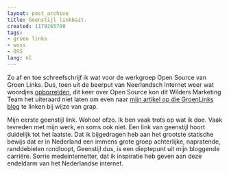 ```yaml
---
layout: post_archive
title: Geenstijl linkbait.
created: 1179265700
tags:
- groen links
- woss
- OSS
lang: nl
---
```

Zo af en toe schreefschrijf ik wat voor de werkgroep Open Source van Groen Links. Dus, toen uit de beerput van Neerlandsch Internet weer wat woordjes [opborrelden](http://www.geenstijl.nl/mt/archieven/874701.html#comments), dit keer over Open Source kon dit Wilders Marketing Team het uiteraard niet laten om even naar [mijn artikel op die GroenLinks blog](http://woss.groenlinksweblog.nl/blog/2007/02/16/open_source_is_niet_een_speeltje_van_nerds_het_is_hip) te linken bij wijze van grap.

Mijn eerste geenstijl link. Wohoo! ofzo. Ik ben vaak trots op wat ik doe. Vaak tevreden met mijn werk, en soms ook niet. Een link van geenstijl hoort duidelijk tot het laatste. Dat ik bijgedragen heb aan het grootste statische bewijs dat er in Nederland een immens grote groep achterlijke, napratende, randdebielen rondloopt, Geenstijl dus, is een dieptepunt uit mijn bloggende carriëre. Sorrie medeinternetter, dat ik inspiratie heb geven aan deze endeldarm van het Nederlandse internet.
